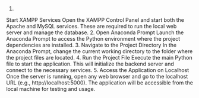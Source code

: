 1.
Start XAMPP Services Open the XAMPP Control Panel and start both the Apache and MySQL services. These are required to run the local web server and manage the database.
2.
Open Anaconda Prompt Launch the Anaconda Prompt to access the Python environment where the project dependencies are installed.
3.
Navigate to the Project Directory In the Anaconda Prompt, change the current working directory to the folder where the project files are located.
4.
Run the Project File Execute the main Python file to start the application. This will initialize the backend server and connect to the necessary services.
5.
Access the Application on Localhost Once the server is running, open any web browser and go to the localhost URL (e.g., http://localhost:5000). The application will be accessible from the local machine for testing and usage.
